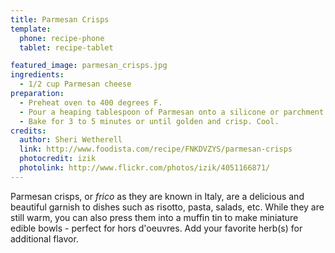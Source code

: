 ```yaml
---
title: Parmesan Crisps
template:
  phone: recipe-phone
  tablet: recipe-tablet

featured_image: parmesan_crisps.jpg
ingredients:
  - 1/2 cup Parmesan cheese
preparation:
  - Preheat oven to 400 degrees F.
  - Pour a heaping tablespoon of Parmesan onto a silicone or parchment lined baking sheet and lightly pat down. A silicone baking sheet is highly recommended. Repeat with the remaining cheese, spacing the spoonfuls about a 1/2 inch apart.
  - Bake for 3 to 5 minutes or until golden and crisp. Cool.
credits:
  author: Sheri Wetherell
  link: http://www.foodista.com/recipe/FNKDVZYS/parmesan-crisps
  photocredit: izik
  photolink: http://www.flickr.com/photos/izik/4051166871/
---
```


Parmesan crisps, or _frico_ as they are known in Italy, are a delicious and beautiful garnish to dishes such as risotto, pasta, salads, etc. While they are still warm, you can also press them into a muffin tin to make miniature edible bowls - perfect for hors d'oeuvres. Add your favorite herb(s) for additional flavor.
